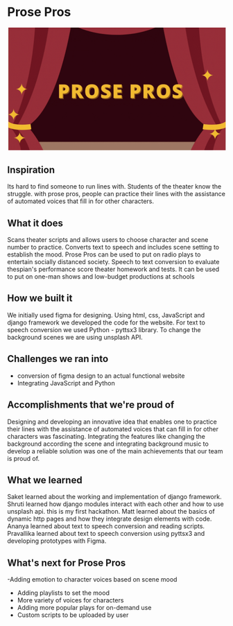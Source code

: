 # Prose Pros
![ ](https://github.com/Pravallika-Myneni/Moodify/blob/main/Assets/hact.gif)
## Inspiration

Its hard to find someone to run lines with. Students of the theater know the struggle. with prose pros, people can practice their lines with the assistance of automated voices that fill in for other characters.

## What it does

Scans theater scripts and allows users to choose character and scene number to practice. Converts text to speech and includes scene setting to establish the mood.
Prose Pros can be used to put on radio plays to entertain socially distanced society. Speech to text conversion to evaluate thespian's performance score
theater homework and tests. It can be used to put on one-man shows and low-budget productions at schools


## How we built it

We initially used figma for designing. Using html, css, JavaScript and django framework we developed the code for the website. For text to speech conversion we used Python - pyttsx3 library. To change the background scenes we are using unsplash API.

## Challenges we ran into

- conversion of figma design to an actual functional website
- Integrating JavaScript and Python

## Accomplishments that we're proud of
Designing and developing an innovative idea that enables one to practice their lines with the assistance of automated voices that can fill in for other characters was fascinating. Integrating the features like changing the background according the scene and integrating background music to develop a reliable solution was one of the main achievements that our team is proud of.

## What we learned
Saket learned about the working and implementation of django framework. Shruti learned how django modules interact with each other and how to use unsplash api. this is my first hackathon.  Matt learned about the basics of dynamic http pages and how they integrate design elements with code. Ananya learned about text to speech conversion and reading scripts. Pravallika learned about text to speech conversion using pyttsx3 and developing prototypes with Figma.

## What's next for Prose Pros
-Adding emotion to character voices based on scene mood
- Adding playlists to set the mood
- More variety of voices for characters
- Adding more popular plays for on-demand use
- Custom scripts to be uploaded by user
